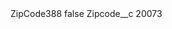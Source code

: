 <?xml version="1.0" encoding="UTF-8"?>
<CustomMetadata xmlns="http://soap.sforce.com/2006/04/metadata" xmlns:xsi="http://www.w3.org/2001/XMLSchema-instance" xmlns:xsd="http://www.w3.org/2001/XMLSchema">
    <label>ZipCode388</label>
    <protected>false</protected>
    <values>
        <field>Zipcode__c</field>
        <value xsi:type="xsd:string">20073</value>
    </values>
</CustomMetadata>
